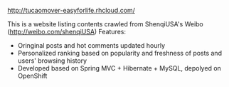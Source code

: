http://tucaomover-easyforlife.rhcloud.com/

This is a website listing contents crawled from ShenqiUSA's Weibo (http://weibo.com/shenqiUSA)
Features:
* Oringinal posts and hot comments updated hourly
* Personalized ranking based on popularity and freshness of posts and users' browsing history
* Developed based on Spring MVC + Hibernate + MySQL, depolyed on OpenShift
